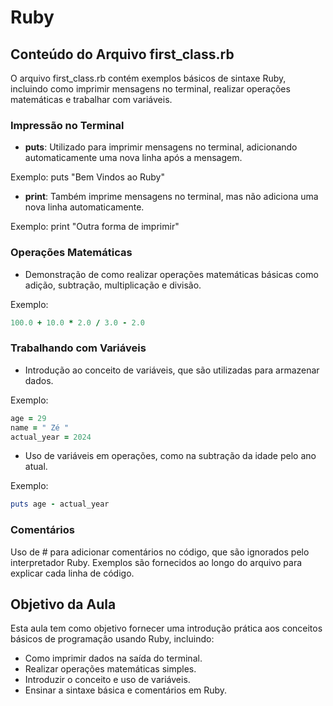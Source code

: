 # Ruby

## Conteúdo do Arquivo first_class.rb

O arquivo first_class.rb contém exemplos básicos de sintaxe Ruby, incluindo como imprimir mensagens no terminal, realizar operações matemáticas e trabalhar com variáveis. 

### Impressão no Terminal

- **puts**: Utilizado para imprimir mensagens no terminal, adicionando automaticamente uma nova linha após a mensagem.
  
Exemplo: puts "Bem Vindos ao Ruby"
- **print**: Também imprime mensagens no terminal, mas não adiciona uma nova linha automaticamente.
  
Exemplo: print "Outra forma de imprimir"

### Operações Matemáticas

- Demonstração de como realizar operações matemáticas básicas como adição, subtração, multiplicação e divisão.
  
Exemplo: 
```ruby
100.0 + 10.0 * 2.0 / 3.0 - 2.0
```

### Trabalhando com Variáveis

- Introdução ao conceito de variáveis, que são utilizadas para armazenar dados.
  
Exemplo:
```ruby
age = 29
name = " Zé "
actual_year = 2024
```

- Uso de variáveis em operações, como na subtração da idade pelo ano atual.
  
Exemplo: 
```ruby
puts age - actual_year
```

### Comentários

Uso de # para adicionar comentários no código, que são ignorados pelo interpretador Ruby.
Exemplos são fornecidos ao longo do arquivo para explicar cada linha de código.

## Objetivo da Aula

Esta aula tem como objetivo fornecer uma introdução prática aos conceitos básicos de programação usando Ruby, incluindo:

- Como imprimir dados na saída do terminal.
- Realizar operações matemáticas simples.
- Introduzir o conceito e uso de variáveis.
- Ensinar a sintaxe básica e comentários em Ruby.
